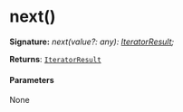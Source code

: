 # next()





**Signature:** _next(value?: any): [IteratorResult](../../es6-collections.api/interface/iteratorresult.md)<T>;_

**Returns**: [`IteratorResult`](../../es6-collections.api/interface/iteratorresult.md)<T>





#### Parameters
None


